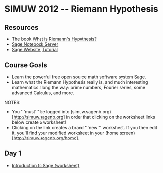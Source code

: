 SIMUW 2012 -- Riemann Hypothesis
================================

Resources
---------
  * The book [What is Riemann's Hypothesis?](http://wstein.org/rh/)
  * [Sage Notebook Server](http://simuw.sagenb.org)
  * [Sage Website](http://sagemath.org/), [Tutorial](http://www.sagemath.org/doc/tutorial/)
  
Course Goals
------------
  * Learn the powerful free open source math software system Sage.
  * Learn what the Riemann Hypothesis really is, and much interesting mathematics along the way: prime numbers, Fourier series, some advanced Calculus, and more.
  
NOTES: 
  * You '''must''' be logged into (simuw.sagenb.org)[http://simuw.sagenb.org] in order that clicking on the worksheet links below create a worksheet!
  * Clicking on the link creates a brand '''new''' worksheet.  If you then edit it, you'll find your modified worksheet in your (home screen)[http://simuw.sagenb.org/home].

Day 1
-----
  * [Introduction to Sage (worksheet)](http://simuw.sagenb.org?upload_worksheet=https://raw.github.com/williamstein/simuw12/master/day01/intro_to_sage.txt)
